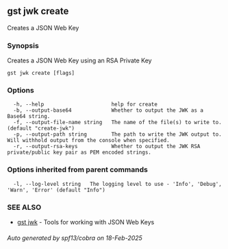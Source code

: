 ## gst jwk create

Creates a JSON Web Key

### Synopsis

Creates a JSON Web Key using an RSA Private Key

```
gst jwk create [flags]
```

### Options

```
  -h, --help                      help for create
  -b, --output-base64             Whether to output the JWK as a Base64 string.
  -f, --output-file-name string   The name of the file(s) to write to. (default "create-jwk")
  -p, --output-path string        The path to write the JWK output to. Will withhold output from the console when specified.
  -r, --output-rsa-keys           Whether to output the JWK RSA private/public key pair as PEM encoded strings.
```

### Options inherited from parent commands

```
  -l, --log-level string   The logging level to use - 'Info', 'Debug', 'Warn', 'Error' (default "Info")
```

### SEE ALSO

* [gst jwk](gst_jwk.md)	 - Tools for working with JSON Web Keys

###### Auto generated by spf13/cobra on 18-Feb-2025
